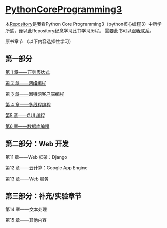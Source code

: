 # [PythonCoreProgramming3](https://github.com/geyixin/PythonCoreProgramming3)
本[Repository](https://github.com/geyixin/PythonCoreProgramming3)是我看Python Core Programming3（python核心编程3）中所学所感，谨以此Repository纪念学习此书学习历程。
需要此书可以[跟我联系](https://github.com/geyixin/LeetCodeExercising/blob/master/README.md)。

原书章节
（以下内容选择性学习）

## 第一部分

[第 1 章——正则表达式](https://github.com/geyixin/PythonCoreProgramming3/tree/master/chapter1)

[第 2 章——网络编程](https://github.com/geyixin/PythonCoreProgramming3/tree/master/chapter2)

[第 3 章——因特网客户端编程](https://github.com/geyixin/PythonCoreProgramming3/tree/master/chapter3)

[第 4 章——多线程编程](https://github.com/geyixin/PythonCoreProgramming3/tree/master/chapter4)

[第5 章——GUI 编程](https://github.com/geyixin/PythonCoreProgramming3/tree/master/chapter5)

[第6 章——数据库编程](https://github.com/geyixin/PythonCoreProgramming3/tree/master/chapter6)

## 第二部分：Web 开发

第11 章——Web 框架：Django

第12 章——云计算：Google App Engine

第13 章——Web 服务

## 第三部分：补充/实验章节

第14 章——文本处理

第15 章——其他内容


